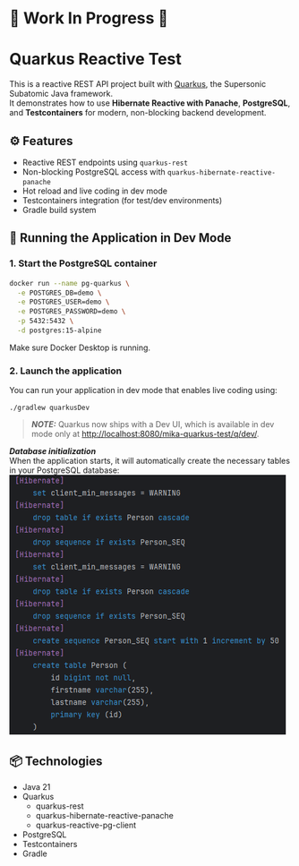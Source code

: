 # 🚧 Work In Progress 🚧

# Quarkus Reactive Test

This is a reactive REST API project built with [Quarkus](https://quarkus.io/), the Supersonic Subatomic Java framework.  
It demonstrates how to use **Hibernate Reactive with Panache**, **PostgreSQL**, and **Testcontainers** for modern, non-blocking backend development.

## ⚙️ Features

- Reactive REST endpoints using `quarkus-rest`
- Non-blocking PostgreSQL access with `quarkus-hibernate-reactive-panache`
- Hot reload and live coding in dev mode
- Testcontainers integration (for test/dev environments)
- Gradle build system

## 🚀 Running the Application in Dev Mode

### 1. Start the PostgreSQL container

```bash
docker run --name pg-quarkus \
  -e POSTGRES_DB=demo \
  -e POSTGRES_USER=demo \
  -e POSTGRES_PASSWORD=demo \
  -p 5432:5432 \
  -d postgres:15-alpine
```

Make sure Docker Desktop is running.

### 2. Launch the application

You can run your application in dev mode that enables live coding using:

```shell script
./gradlew quarkusDev
```

> **_NOTE:_**  Quarkus now ships with a Dev UI, which is available in dev mode only at <http://localhost:8080/mika-quarkus-test/q/dev/>.  

**_Database initialization_**  
When the application starts, it will automatically create the necessary tables in your PostgreSQL database:
![img.png](images/db_create.png)

## 📦 Technologies

- Java 21
- Quarkus
  - quarkus-rest
  - quarkus-hibernate-reactive-panache
  - quarkus-reactive-pg-client
- PostgreSQL
- Testcontainers
- Gradle
